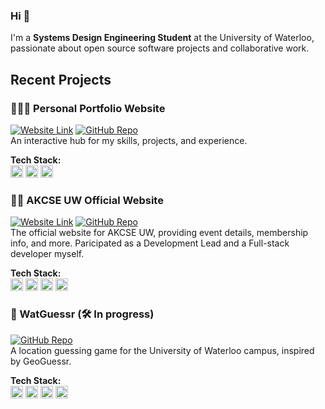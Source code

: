 ### Hi 👋 

I'm a **Systems Design Engineering Student** at the University of Waterloo, passionate about open source software projects and collaborative work.

## Recent Projects
### 👩🏻‍💻 Personal Portfolio Website 
[![Website Link](https://img.shields.io/badge/Website-sooyeunleanne.github.io-white)](https://sooyeunleanne.github.io)
[![GitHub Repo](https://img.shields.io/badge/Repo-black?logo=github)](https://github.com/sooyeunleanne/sooyeunleanne.github.io)  
An interactive hub for my skills, projects, and experience.

**Tech Stack:**  
<span>
  <img src="https://cdn.jsdelivr.net/gh/devicons/devicon/icons/angular/angular-original.svg" height="20px" title="Angular (TypeScript)" />
  <img src="https://cdn.jsdelivr.net/gh/devicons/devicon/icons/nodejs/nodejs-original.svg" height="20px" title="Node.js" />
  <img src="https://cdn.jsdelivr.net/gh/devicons/devicon/icons/figma/figma-original.svg" height="20px" title="Figma" />
</span>

### 🙋‍♀️ AKCSE UW Official Website  
[![Website Link](https://img.shields.io/badge/Website-akcseuw.ca-white)](https://akcseuw.ca)
[![GitHub Repo](https://img.shields.io/badge/Repo-black?logo=github)](https://github.com/akcseuw/akcse-uw-official-website)  
 The official website for AKCSE UW, providing event details, membership info, and more.
 Paricipated as a Development Lead and a Full-stack developer myself.

**Tech Stack:**  
<span>
  <img src="https://cdn.jsdelivr.net/gh/devicons/devicon/icons/react/react-original.svg" height="20px" title="React" />
  <img src="https://cdn.jsdelivr.net/gh/devicons/devicon/icons/express/express-original.svg" height="20px" title="Express" />
  <img src="https://cdn.jsdelivr.net/gh/devicons/devicon/icons/mongodb/mongodb-original.svg" height="20px" title="MongoDB" />
  <img src="https://cdn.jsdelivr.net/gh/devicons/devicon/icons/nodejs/nodejs-original.svg" height="20px" title="Node.js" />
</span>

### 📍 WatGuessr (🛠️ In progress)
[![GitHub Repo](https://img.shields.io/badge/Repo-black?logo=github)](https://github.com/rachelqrwei/watguessr)  
A location guessing game for the University of Waterloo campus, inspired by GeoGuessr.

**Tech Stack:**  
<span>
  <img src="https://cdn.jsdelivr.net/gh/devicons/devicon/icons/vuejs/vuejs-original.svg" height="20px" title="Vue.js" />
  <img src="https://cdn.jsdelivr.net/gh/devicons/devicon/icons/spring/spring-original.svg" height="20px" title="Spring Boot" />
  <img src="https://cdn.jsdelivr.net/gh/devicons/devicon/icons/nodejs/nodejs-original.svg" height="20px" title="Node.js" />
  <img src="https://cdn.jsdelivr.net/gh/devicons/devicon/icons/postgresql/postgresql-original.svg" height="20px" title="PostgreSQL" />
</span>
